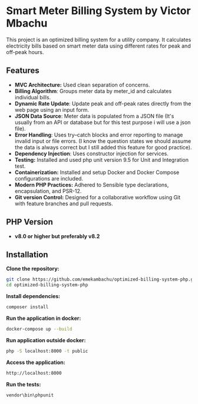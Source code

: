 # Smart Meter Billing System by Victor Mbachu

This project is an optimized billing system for a utility company. It calculates electricity bills based on smart meter data using different rates for peak and off-peak hours.

## Features

- **MVC Architecture:** Used clean separation of concerns.
- **Billing Algorithm**: Groups meter data by meter_id and calculates individual bills.
- **Dynamic Rate Update**: Update peak and off-peak rates directly from the web page using an input form.
- **JSON Data Source**: Meter data is populated from a JSON file (It's usually from an API or database but for this test purpose i will use a json file).
- **Error Handling**: Uses try–catch blocks and error reporting to manage invalid input or file errors. (I know the question states we should assume the data is always correct but I still added this feature for good practice).
- **Dependency Injection**: Uses constructor injection for services.
- **Testing:** Installed and used php unit version 9.5 for Unit and Integration test.
- **Containerization:** Installed and setup Docker and Docker Compose configurations are included.
- **Modern PHP Practices:** Adhered to Sensible type declarations, encapsulation, and PSR-12.
- **Git version Control:** Designed for a collaborative workflow using Git with feature branches and pull requests.

## PHP Version
- **v8.0 or higher but preferably v8.2**

## Installation
**Clone the repository:**
   ```bash
   git clone https://github.com/emekambachu/optimized-billing-system-php.git
   cd optimized-billing-system-php
```
   
**Install dependencies:**
   ```bash
   composer install
```
**Run the application in docker:**
   ```bash
   docker-compose up --build
```

**Run application outside docker:**
   ```bash
   php -S localhost:8000 -t public
```

**Access the application:**
   ```bash
   http://localhost:8000
```

**Run the tests:**
   ```bash
   vendor\bin\phpunit
```